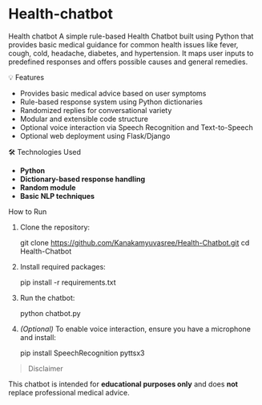 # Health-chatbot
Health chatbot 
A simple rule-based Health Chatbot built using Python that provides basic medical guidance for common health issues like fever, cough, cold, headache, diabetes, and hypertension. It maps user inputs to predefined responses and offers possible causes and general remedies.

💡 Features
- Provides basic medical advice based on user symptoms
- Rule-based response system using Python dictionaries
- Randomized replies for conversational variety
- Modular and extensible code structure
- Optional voice interaction via Speech Recognition and Text-to-Speech
- Optional web deployment using Flask/Django

🛠️ Technologies Used

- **Python**
- **Dictionary-based response handling**
- **Random module**
- **Basic NLP techniques**

How to Run

1. Clone the repository:
   
   git clone https://github.com/Kanakamyuvasree/Health-Chatbot.git
   cd Health-Chatbot

2. Install required packages:

   pip install -r requirements.txt
  
3. Run the chatbot:

   python chatbot.py
   
4. *(Optional)* To enable voice interaction, ensure you have a microphone and install:

   pip install SpeechRecognition pyttsx3
  

> Disclaimer

This chatbot is intended for **educational purposes only** and does **not** replace professional medical advice.
